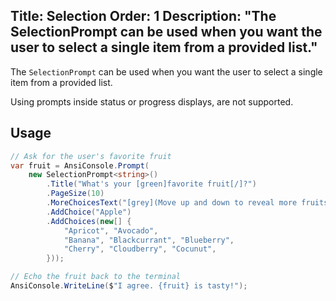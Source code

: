 Title: Selection
Order: 1
Description: "The **SelectionPrompt** can be used when you want the user to select a single item from a provided list."
---

The `SelectionPrompt` can be used when you want the user to select
a single item from a provided list.

<?# AsciiCast cast="selection" /?>

<?# Alert ?>
 Using prompts inside
  status or progress displays, are not supported.
<?#/ Alert ?>

## Usage

```csharp
// Ask for the user's favorite fruit
var fruit = AnsiConsole.Prompt(
    new SelectionPrompt<string>()
        .Title("What's your [green]favorite fruit[/]?")
        .PageSize(10)
        .MoreChoicesText("[grey](Move up and down to reveal more fruits)[/]")
        .AddChoice("Apple")
        .AddChoices(new[] {
            "Apricot", "Avocado", 
            "Banana", "Blackcurrant", "Blueberry",
            "Cherry", "Cloudberry", "Cocunut",
        }));

// Echo the fruit back to the terminal
AnsiConsole.WriteLine($"I agree. {fruit} is tasty!");
```